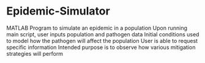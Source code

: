 # Epidemic-Simulator
MATLAB Program to simulate an epidemic in a population
Upon running main script, user inputs population and pathogen data
Initial conditions used to model how the pathogen will affect the population
User is able to request specific information
Intended purpose is to observe how various mitigation strategies will perform
